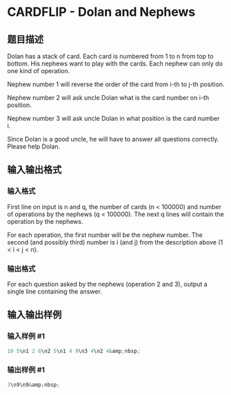 # CARDFLIP - Dolan and Nephews

## 题目描述

Dolan has a stack of card. Each card is numbered from 1 to n from top to bottom. His nephews want to play with the cards. Each nephew can only do one kind of operation.

Nephew number 1 will reverse the order of the card from i-th to j-th position.

Nephew number 2 will ask uncle Dolan what is the card number on i-th position.

Nephew number 3 will ask uncle Dolan in what position is the card number i.

Since Dolan is a good uncle, he will have to answer all questions correctly. Please help Dolan.

## 输入输出格式

### 输入格式

First line on input is n and q, the number of cards (n < 100000) and number of operations by the nephews (q < 100000). The next q lines will contain the operation by the nephews.

For each operation, the first number will be the nephew number. The second (and possibly third) number is i (and j) from the description above (1 < i < j < n).

### 输出格式

For each question asked by the nephews (operation 2 and 3), output a single line containing the answer.

## 输入输出样例

### 输入样例 #1

```cpp
10 5\n1 2 6\n2 5\n1 4 9\n3 4\n2 4&amp;nbsp;
```


### 输出样例 #1

```cpp
3\n9\n9&amp;nbsp;
```


